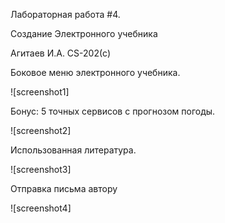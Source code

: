 Лабораторная работа #4. 

Создание Электронного учебника

Агитаев И.А. CS-202(с)

Боковое меню электронного учебника.


![screenshot1]


Бонус: 5 точных сервисов с прогнозом погоды.


![screenshot2]


Использованная литература.


![screenshot3]


Отправка письма автору


![screenshot4]